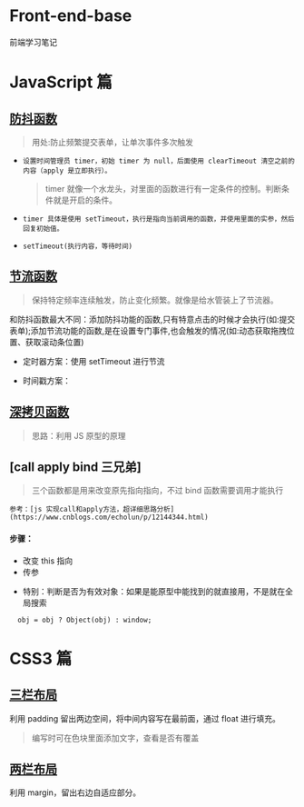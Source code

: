 # Front-end-base

前端学习笔记

# JavaScript 篇

## [防抖函数](/src/Debouncing.js)

> 用处:防止频繁提交表单，让单次事件多次触发

-     设置时间管理员 timer，初始 timer 为 null，后面使用 clearTimeout 清空之前的内容（apply 是立即执行）。
  > timer 就像一个水龙头，对里面的函数进行有一定条件的控制。判断条件就是开启的条件。
-     timer 具体是使用 setTimeout，执行是指向当前调用的函数，并使用里面的实参，然后回复初始值。
-     setTimeout(执行内容，等待时间)

## [节流函数](/src/throttle.js)

> 保持特定频率连续触发，防止变化频繁。就像是给水管装上了节流器。

和防抖函数最大不同：添加防抖功能的函数,只有特意点击的时候才会执行(如:提交表单);添加节流功能的函数,是在设置专门事件,也会触发的情况(如:动态获取拖拽位置、获取滚动条位置)

- 定时器方案：使用 setTimeout 进行节流

* 时间戳方案：

## [深拷贝函数](/src/deep_copy.js)

> 思路：利用 JS 原型的原理

## [call apply bind 三兄弟]

> 三个函数都是用来改变原先指向指向，不过 bind 函数需要调用才能执行

    参考：[js 实现call和apply方法，超详细思路分析](https://www.cnblogs.com/echolun/p/12144344.html)

#### 步骤：

- 改变 this 指向
- 传参

* 特别：判断是否为有效对象：如果是能原型中能找到的就直接用，不是就在全局搜索

```
  obj = obj ? Object(obj) : window;

```

# CSS3 篇

## [三栏布局](https://codepen.io/breezylearner/pen/ZELpNXG)

利用 padding 留出两边空间，将中间内容写在最前面，通过 float 进行填充。

> 编写时可在色块里面添加文字，查看是否有覆盖

## [两栏布局](https://codepen.io/breezylearner/pen/BapLvrm?editors=1100)

利用 margin，留出右边自适应部分。
